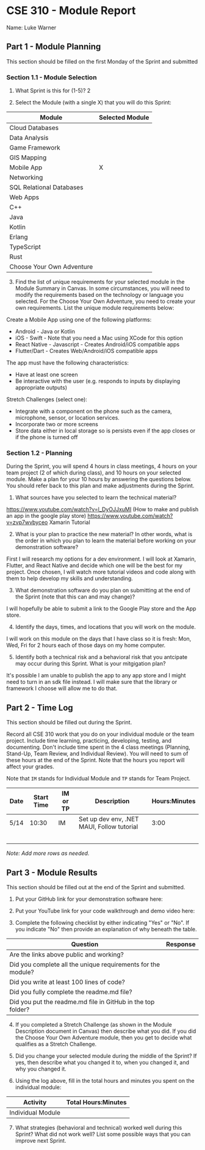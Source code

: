 # CSE 310 - Module Report

Name: Luke Warner

## Part 1 - Module Planning

This section should be filled on the first Monday of the Sprint and submitted

### Section 1.1 - Module Selection

1. What Sprint is this for (1-5)? 2

2. Select the Module (with a single X) that you will do this Sprint:

|Module                   |Selected Module|
|-------------------------|---------------|
|Cloud Databases          |               |
|Data Analysis            |               |
|Game Framework           |               |
|GIS Mapping              |               |
|Mobile App               |       X       |
|Networking               |               |
|SQL Relational Databases |               |
|Web Apps                 |               |
|C++                      |               |
|Java                     |               |
|Kotlin                   |               |
|Erlang                   |               |
|TypeScript               |               |
|Rust                     |               |
|Choose Your Own Adventure|               |

3. Find the list of unique requirements for your selected module in the Module Summary in Canvas.  In some circumstances, you will need to modify the requirements based on the technology or language you selected.  For the Choose Your Own Adventure, you need to create your own requirements.  List the unique module requirements below:

Create a Mobile App using one of the following platforms:

* Android - Java or Kotlin
* iOS - Swift - Note that you need a Mac using XCode for this option
* React Native - Javascript - Creates Android/iOS compatible apps
* Flutter/Dart - Creates Web/Android/iOS compatible apps

The app must have the following characteristics:

* Have at least one screen
* Be interactive with the user (e.g. responds to inputs by displaying appropriate outputs)

Stretch Challenges (select one):

* Integrate with a component on the phone such as the camera, microphone, sensor, or location services.
* Incorporate two or more screens
* Store data either in local storage so is persists even if the app closes or if the phone is turned off

### Section 1.2 - Planning

During the Sprint, you will spend 4 hours in class meetings, 4 hours on your team project (2 of which during class), and 10 hours on your selected module.  Make a plan for your 10 hours by answering the questions below.  You should refer back to this plan and make adjustments during the Sprint.

1. What sources have you selected to learn the technical material?

https://www.youtube.com/watch?v=l_DyOJJxuMI (How to make and publish an app in the google play store)
https://www.youtube.com/watch?v=zvp7wvbyceo Xamarin Tutorial

2. What is your plan to practice the new material?  In other words, what is the order in which you plan to learn the material before working on your demonstration software?

First I will research my options for a dev environment. I will look at Xamarin, Flutter, and React Native and decide which one will be the best for my project. Once chosen, I will watch more tutorial videos and code along with them to help develop my skills and understanding.

3. What demonstration software do you plan on submitting at the end of the Sprint (note that this can and may change)?

I will hopefully be able to submit a link to the Google Play store and the App store.

4. Identify the days, times, and locations that you will work on the module.

I will work on this module on the days that I have class so it is fresh: Mon, Wed, Fri for 2 hours each of those days on my home computer.

5. Identify both a technical risk and a behavioral risk that you antcipate may occur during this Sprint.  What is your mitgigation plan?

It's possible I am unable to publish the app to any app store and I might need to turn in an sdk file instead. I will make sure that the library or framework I choose will allow me to do that.


## Part 2 - Time Log

This section should be filled out during the Sprint. 

Record all CSE 310 work that you do on your individual module or the team project.  Include time learning, practicing, developing, testing, and documenting.  Don't include time spent in the 4 class meetings (Planning, Stand-Up, Team Review, and Individual Review).  You will need to sum of these hours at the end of the Sprint. Note that the hours you report will affect your grades.

Note that `IM` stands for Individual Module and `TP` stands for Team Project.  

|Date      |Start Time|IM or TP|Description                                 |Hours:Minutes|
|----------|----------|--------|--------------------------------------------|-------------|
|   5/14   |   10:30  |   IM   | Set up dev env, .NET MAUI, Follow tutorial |    3:00     |
|          |          |        |                                            |             |
|          |          |        |                                            |             |
|          |          |        |                                            |             |
|          |          |        |                                            |             |
|          |          |        |                                            |             |

_Note: Add more rows as needed._


## Part 3 - Module Results

This section should be filled out at the end of the Sprint and submitted.

1. Put your GitHub link for your demonstration software here: 

2. Put your YouTube link for your code walkthrough and demo video here:

3. Complete the following checklist by either indicating "Yes" or "No". If you indicate "No" then provide an explanation of why beneath the table.

|Question                                                    |Response|
|------------------------------------------------------------|--------|
|Are the links above public and working?                     |        |
|Did you complete all the unique requirements for the module?|        |
|Did you write at least 100 lines of code?                   |        |
|Did you fully complete the readme.md file?                  |        |
|Did you put the readme.md file in GitHub in the top folder? |        |

4. If you completed a Stretch Challenge (as shown in the Module Description document in Canvas) then describe what you did.  If you did the Choose Your Own Adventure module, then you get to decide what qualifies as a Stretch Challenge.

5. Did you change your selected module during the middle of the Sprint?  If yes, then describe what you changed it to, when you changed it, and why you changed it.

6. Using the log above, fill in the total hours and minutes you spent on the individual module:

|Activity         |Total Hours:Minutes|
|-----------------|-------------------|
|Individual Module|                   |

7. What strategies (behavioral and technical) worked well during this Sprint?  What did not work well?  List some possible ways that you can improve next Sprint.
